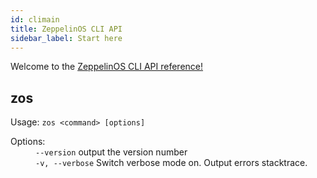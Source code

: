```yaml
---
id: climain
title: ZeppelinOS CLI API
sidebar_label: Start here
---
```


Welcome to the [ZeppelinOS CLI API reference!](climain.md)

<div class="cli-command"><h2 class="cli-title">zos</h2><p class="cli-usage">Usage: <code>zos &lt;command&gt; [options]</code></p><dl><dt><span>Options:</span></dt><dd><div><code>--version</code> output the version number</div><div><code>-v, --verbose</code> Switch verbose mode on. Output errors stacktrace.</div></dd></dl></div>
